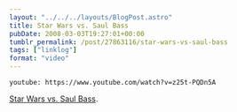 ```yaml
---
layout: "../../../layouts/BlogPost.astro"
title: Star Wars vs. Saul Bass
pubDate: 2008-03-03T19:27:01+00:00
tumblr_permalink: /post/27863116/star-wars-vs-saul-bass
tags: ["linklog"]
format: "video"
---
```


`youtube: https://www.youtube.com/watch?v=z25t-PQDn5A`

[Star Wars vs. Saul Bass][1].

[1]: https://www.youtube.com/watch?v=z25t-PQDn5A
